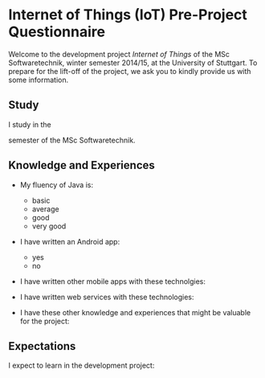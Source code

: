 # Internet of Things (IoT) Pre-Project Questionnaire

Welcome to the development project *Internet of Things* of the MSc Softwaretechnik, winter semester 2014/15, at the University of Stuttgart. To prepare for the lift-off of the project, we ask you to kindly provide us with some information.

## Study

I study in the

semester of the MSc Softwaretechnik.


## Knowledge and Experiences

* My fluency of Java is:
    * basic
    * average
    * good
    * very good
* I have written an Android app:
    * yes
    * no
* I have written other mobile apps with these technolgies:


* I have written web services with these technologies:


* I have these other knowledge and experiences that might be valuable for the project:


## Expectations

I expect to learn in the development project: